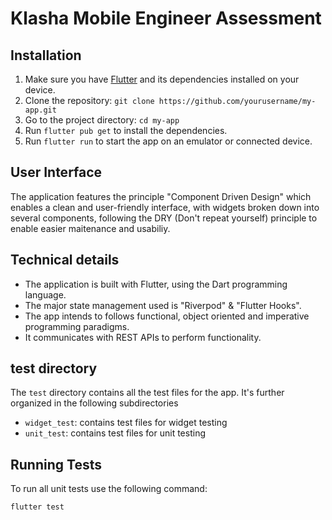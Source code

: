 # Klasha Mobile Engineer Assessment


## Installation
1. Make sure you have [Flutter](https://flutter.dev/docs/get-started/install) and its dependencies installed on your device.
2. Clone the repository: `git clone https://github.com/yourusername/my-app.git`
3. Go to the project directory: `cd my-app`
4. Run `flutter pub get` to install the dependencies.
5. Run `flutter run` to start the app on an emulator or connected device.


## User Interface
The application features the principle "Component Driven Design" which enables a clean and user-friendly interface, with widgets broken down into several components, following the DRY (Don't repeat yourself) principle to enable easier maitenance and usabiliy.

## Technical details
- The application is built with Flutter, using the Dart programming language.
- The major state management used is "Riverpod" & "Flutter Hooks".
- The app intends to follows functional, object oriented and imperative programming paradigms.
- It communicates with REST APIs to perform functionality.


## test directory
The `test` directory contains all the test files for the app. It's further organized in the following subdirectories
- `widget_test`: contains test files for widget testing
- `unit_test`: contains test files for unit testing


## Running Tests 

To run all unit tests use the following command:

```flutter test```
